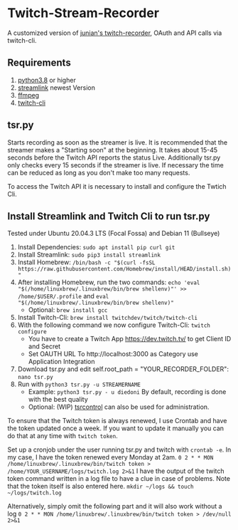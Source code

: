 # Twitch-Stream-Recorder
A customized version of [junian's twitch-recorder](https://gist.github.com/junian/b41dd8e544bf0e3980c971b0d015f5f6), OAuth and API calls via twitch-cli.

## Requirements
1. [python3.8](https://www.python.org/downloads/release/python-380/) or higher  
2. [streamlink](https://streamlink.github.io/) newest Version
3. [ffmpeg](https://ffmpeg.org/) 
4. [twitch-cli](https://github.com/twitchdev/twitch-cli)

## tsr.py
Starts recording as soon as the streamer is live. It is recommended that the streamer makes a "Starting soon" at the beginning. 
It takes about 15-45 seconds before the Twitch API reports the status Live. Additionally tsr.py only checks every 15 seconds if 
the streamer is live. If necessary the time can be reduced as long as you don't make too many requests.

To access the Twitch API it is necessary to install and configure the Twtich Cli. 

## Install Streamlink and Twitch Cli to run tsr.py
Tested under Ubuntu 20.04.3 LTS (Focal Fossa) and Debian 11 (Bullseye)
1) Install Dependencies: `sudo apt install pip curl git`
2) Install Streamlink: `sudo pip3 install streamlink`
3) Install Homebrew: 
`/bin/bash -c "$(curl -fsSL https://raw.githubusercontent.com/Homebrew/install/HEAD/install.sh)"`
4) After installing Homebrew, run the two commands: `echo 'eval "$(/home/linuxbrew/.linuxbrew/bin/brew shellenv)"' >> /home/$USER/.profile`
   and `eval "$(/home/linuxbrew/.linuxbrew/bin/brew shellenv)"`
   - Optional: `brew install gcc`
5) Install Twitch-Cli: `brew install twitchdev/twitch/twitch-cli`
6) With the following command we now configure Twitch-Cli: `twitch configure`
	- You have to create a Twitch App https://dev.twitch.tv/ to get Client ID and Secret
	- Set OAUTH URL To http://localhost:3000 as Category use Application Integration
7) Download tsr.py and edit self.root_path = "YOUR_RECORDER_FOLDER": `nano tsr.py`
8) Run with `python3 tsr.py -u STREAMERNAME`
	- Example: `python3 tsr.py - u diedoni` By default, recording is done with the best quality
	- Optional: (WIP) [tsrcontrol](https://github.com/DravenTec/tsrcontrol) can also be used for administration.

To ensure that the Twitch token is always renewed, I use Crontab and have the token updated once a week. 
If you want to update it manually you can do that at any time with `twitch token`.

Set up a cronjob under the user running tsr.py and twitch with `crontab -e`.
In my case, I have the token renewed every Monday at 2am.
`0 2 * * MON /home/linuxbrew/.linuxbrew/bin/twitch token > /home/YOUR_USERNAME/logs/twitch.log 2>&1`
I have the output of the twitch token command written in a log file to have a clue in case of problems. 
Note that the token itself is also entered here. 
`mkdir ~/logs && touch ~/logs/twitch.log`

Alternatively, simply omit the following part and it will also work without a log
`0 2 * * MON /home/linuxbrew/.linuxbrew/bin/twitch token > /dev/null 2>&1`



